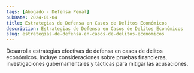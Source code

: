 ```yaml
---
tags: [Abogado - Defensa Penal]
pubDate: 2024-01-04
title: Estrategias de Defensa en Casos de Delitos Económicos
description: Estrategias de Defensa en Casos de Delitos Económicos
slug: estrategias-de-defensa-en-casos-de-delitos-economicos
---
```


Desarrolla estrategias efectivas de defensa en casos de delitos económicos. Incluye consideraciones sobre pruebas financieras, investigaciones gubernamentales y tácticas para mitigar las acusaciones.